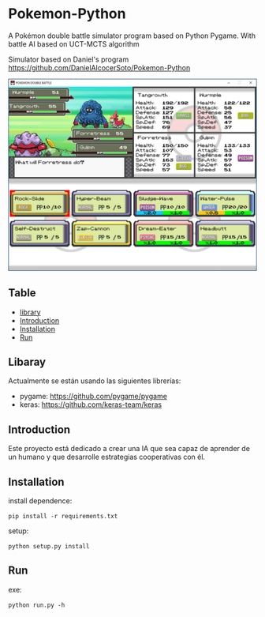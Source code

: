 # Pokemon-Python
A Pokémon double battle simulator program based on Python Pygame.
With battle AI based on UCT-MCTS algorithm

Simulator based on Daniel's program https://github.com/DanielAlcocerSoto/Pokemon-Python

![Demo](/Demo/2vs2battle_v3.png)

## Table
  * [library](#library)
  * [Introduction](#introduction)
  * [Installation](#installation)
  * [Run](#ejecucion)

## Libaray
Actualmente se están usando las siguientes librerías:
  * pygame: https://github.com/pygame/pygame
  * keras: https://github.com/keras-team/keras

## Introduction
Este proyecto está dedicado a crear una IA que sea capaz de aprender de un humano y que desarrolle estrategias cooperativas con él.

## Installation
install dependence:
```
pip install -r requirements.txt
```
setup:
```
python setup.py install
```

## Run
exe:
```
python run.py -h
```
